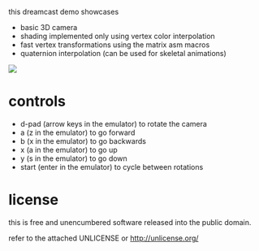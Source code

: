 
this dreamcast demo showcases
- basic 3D camera
- shading implemented only using vertex color interpolation
- fast vertex transformations using the matrix asm macros
- quaternion interpolation (can be used for skeletal animations)

![](https://media.giphy.com/media/NsKiniCfQ2IOD0kBnb/giphy.gif)

# controls
- d-pad (arrow keys in the emulator) to rotate the camera
- a (z in the emulator) to go forward
- b (x in the emulator) to go backwards
- x (a in the emulator) to go up
- y (s in the emulator) to go down
- start (enter in the emulator) to cycle between rotations

# license
this is free and unencumbered software released into the
public domain.

refer to the attached UNLICENSE or http://unlicense.org/

